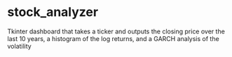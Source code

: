 # stock_analyzer
Tkinter dashboard that takes a ticker and outputs the closing price over the last 10 years, a histogram of the log returns, and a GARCH analysis of the volatility
